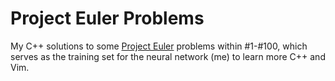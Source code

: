 # Project Euler Problems

My C++ solutions to some [Project Euler](https://projecteuler.net/) problems within #1-#100, which serves as the training set for the neural network (me) to learn more C++ and Vim.
